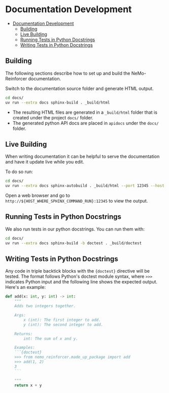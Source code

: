# Documentation Development

- [Documentation Development](#documentation-development)
  - [Building](#building)
  - [Live Building](#live-building)
  - [Running Tests in Python Docstrings](#running-tests-in-python-docstrings)
  - [Writing Tests in Python Docstrings](#writing-tests-in-python-docstrings)


## Building

The following sections describe how to set up and build the NeMo-Reinforcer documentation.

Switch to the documentation source folder and generate HTML output.

```sh
cd docs/
uv run --extra docs sphinx-build . _build/html
```

* The resulting HTML files are generated in a `_build/html` folder that is created under the project `docs/` folder.
* The generated python API docs are placed in `apidocs` under the `docs/` folder.

## Live Building

When writing documentation it can be helpful to serve the documentation and have it update live while you edit.

To do so run:

```sh
cd docs/
uv run --extra docs sphinx-autobuild . _build/html --port 12345 --host 0.0.0.0
```

Open a web browser and go to `http://${HOST_WHERE_SPHINX_COMMAND_RUN}:12345` to view the output.


## Running Tests in Python Docstrings

We also run tests in our python docstrings. You can run them with:

```sh
cd docs/
uv run --extra docs sphinx-build -b doctest . _build/doctest
```

## Writing Tests in Python Docstrings

Any code in triple backtick blocks with the `{doctest}` directive will be tested. The format follows Python's doctest module syntax, where `>>>` indicates Python input and the following line shows the expected output. Here's an example:

```python
def add(x: int, y: int) -> int:
    """
    Adds two integers together.

    Args:
        x (int): The first integer to add.
        y (int): The second integer to add.

    Returns:
        int: The sum of x and y.

    Examples:
    ```{doctest}
    >>> from nemo_reinforcer.made_up_package import add
    >>> add(1, 2)
    3
    ```

    """
    return x + y
```


